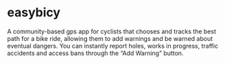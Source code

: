 # easybicy


A community-based gps app for cyclists that chooses and tracks the best path for a bike ride, allowing them to add warnings and be warned about eventual dangers.
You can instantly report holes, works in progress, traffic accidents and access bans through the “Add Warning” button.
